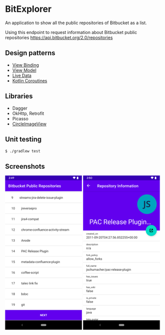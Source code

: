 # BitExplorer

An application to show all the public repositories of Bitbucket as a list.

Using this endpoint to request information about Bitbucket public repositories
https://api.bitbucket.org/2.0/repositories

## Design patterns

- [View Binding](https://developer.android.com/topic/libraries/view-binding)
- [View Model](https://developer.android.com/topic/libraries/architecture/viewmodel)
- [Live Data](https://developer.android.com/topic/libraries/architecture/livedata)
- [Kotlin Coroutines](https://developer.android.com/topic/libraries/architecture/coroutines)


## Libraries

- Dagger
- OkHttp, Retrofit
- Picasso
- [CircleImageView](https://github.com/hdodenhof/CircleImageView)


## Unit testing

```
$ ./gradlew test
```

## Screenshots

<img src="https://github.com/jwgibanez/super-duper-octo-fiesta/blob/main/screenshots/Screenshot_20210613-144959.png" alt="Screenshot A" width="250"/>
<img src="https://github.com/jwgibanez/super-duper-octo-fiesta/blob/main/screenshots/Screenshot_20210613-145012.png" alt="Screenshot B" width="250"/>
